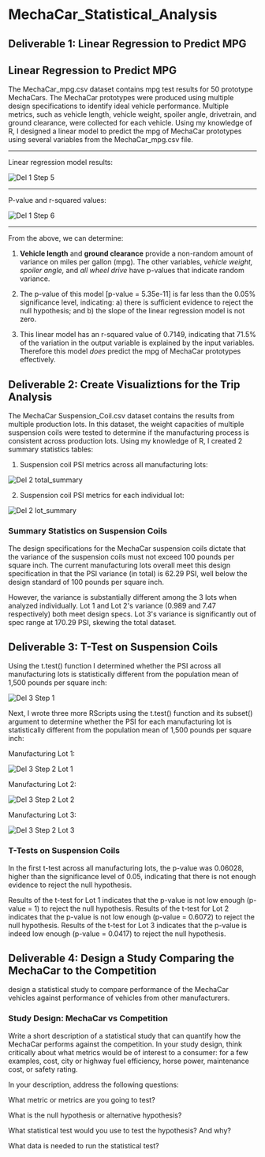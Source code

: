 # MechaCar_Statistical_Analysis

## Deliverable 1: Linear Regression to Predict MPG

## Linear Regression to Predict MPG

The MechaCar_mpg.csv dataset contains mpg test results for 50 prototype MechaCars. The MechaCar prototypes were produced using multiple design specifications to identify ideal vehicle performance. Multiple metrics, such as vehicle length, vehicle weight, spoiler angle, drivetrain, and ground clearance, were collected for each vehicle. Using my knowledge of R, I designed a linear model to predict the mpg of MechaCar prototypes using several variables from the MechaCar_mpg.csv file. 

---

Linear regression model results:

![Del 1 Step 5](https://user-images.githubusercontent.com/97558998/171662208-1225ab9f-ff11-490d-81fc-fd4c2441ac8c.png)

---

P-value and r-squared values:

![Del 1 Step 6](https://user-images.githubusercontent.com/97558998/171662360-9019856a-e5fa-4600-8914-d5cf515c4fe6.png)

---

From the above, we can determine:

1. **Vehicle length** and **ground clearance** provide a non-random amount of variance on miles per gallon (mpg). The other variables, *vehicle weight, spoiler angle,* and *all wheel drive* have p-values that indicate random variance.

2. The p-value of this model [p-value = 5.35e-11] is far less than the 0.05% significance level, indicating: a) there is sufficient evidence to reject the null hypothesis; and b) the slope of the linear regression model is not zero.

3. This linear model has an r-squared value of 0.7149, indicating that 71.5% of the variation in the output variable is explained by the input variables. Therefore this model *does* predict the mpg of MechaCar prototypes effectively.

## Deliverable 2: Create Visualiztions for the Trip Analysis

The MechaCar Suspension_Coil.csv dataset contains the results from multiple production lots. In this dataset, the weight capacities of multiple suspension coils were tested to determine if the manufacturing process is consistent across production lots. Using my knowledge of R, I created 2 summary statistics tables:

1. Suspension coil PSI metrics across all manufacturing lots:

![Del 2 total_summary](https://user-images.githubusercontent.com/97558998/171692197-addc7239-3430-49ac-9f11-bcfc1cd57352.png)

2. Suspension coil PSI metrics for each individual lot:

![Del 2 lot_summary](https://user-images.githubusercontent.com/97558998/171692049-0db8b950-973f-4e60-aba7-bb974d583d41.png)

### Summary Statistics on Suspension Coils

The design specifications for the MechaCar suspension coils dictate that the variance of the suspension coils must not exceed 100 pounds per square inch. The current manufacturing lots overall meet this design specification in that the PSI variance (in total) is 62.29 PSI, well below the design standard of 100 pounds per square inch.

However, the variance is substantially different among the 3 lots when analyzed individually. Lot 1 and Lot 2's variance (0.989 and 7.47 respectively) both meet design specs. Lot 3's variance is significantly out of spec range at 170.29 PSI, skewing the total dataset.

## Deliverable 3: T-Test on Suspension Coils

Using the t.test() function I determined whether the PSI across all manufacturing lots is statistically different from the population mean of 1,500 pounds per square inch:

![Del 3 Step 1](https://user-images.githubusercontent.com/97558998/171697224-a2cffa44-b289-45d3-ac3b-5e69fd2840fa.png)

Next, I wrote three more RScripts using the t.test() function and its subset() argument to determine whether the PSI for each manufacturing lot is statistically different from the population mean of 1,500 pounds per square inch:

Manufacturing Lot 1:

![Del 3 Step 2 Lot 1](https://user-images.githubusercontent.com/97558998/171697244-1bc663e6-8146-4cc9-9347-944e53f94312.png)

Manufacturing Lot 2:

![Del 3 Step 2 Lot 2](https://user-images.githubusercontent.com/97558998/171697259-6e2cd572-7d55-498f-9433-33d16394929b.png)

Manufacturing Lot 3:

![Del 3 Step 2 Lot 3](https://user-images.githubusercontent.com/97558998/171697272-e2615cbe-a440-487b-8fbf-4305451c55e1.png)

### T-Tests on Suspension Coils

In the first t-test across all manufacturing lots, the p-value was 0.06028, higher than the significance level of 0.05, indicating that there is not enough evidence to reject the null hypothesis.

Results of the t-test for Lot 1 indicates that the p-value is not low enough (p-value = 1) to reject the null hypothesis.
Results of the t-test for Lot 2 indicates that the p-value is not low enough (p-value = 0.6072) to reject the null hypothesis.
Results of the t-test for Lot 3 indicates that the p-value is indeed low enough (p-value = 0.0417) to reject the null hypothesis.

## Deliverable 4: Design a Study Comparing the MechaCar to the Competition

design a statistical study to compare performance of the MechaCar vehicles against performance of vehicles from other manufacturers.

### Study Design: MechaCar vs Competition

Write a short description of a statistical study that can quantify how the MechaCar performs against the competition. In your study design, think critically about what metrics would be of interest to a consumer: for a few examples, cost, city or highway fuel efficiency, horse power, maintenance cost, or safety rating.

In your description, address the following questions:

What metric or metrics are you going to test?

What is the null hypothesis or alternative hypothesis?

What statistical test would you use to test the hypothesis? And why?

What data is needed to run the statistical test?

